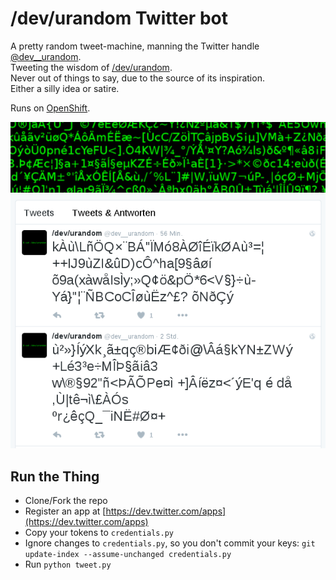 # /dev/urandom Twitter bot
A pretty random tweet-machine, manning the Twitter handle [@dev__urandom](https://twitter.com/dev__urandom).  
Tweeting the wisdom of [/dev/urandom](http://linux.die.net/man/4/urandom).  
Never out of things to say, due to the source of its inspiration.  
Either a silly idea or satire.

Runs on [OpenShift](https://www.openshift.com/).

![Screenshot](screenshot.png)

## Run the Thing
* Clone/Fork the repo
* Register an app at [https://dev.twitter.com/apps](https://dev.twitter.com/apps)
* Copy your tokens to `credentials.py`
* Ignore changes to `credentials.py`, so you don't commit your keys:
  `git update-index --assume-unchanged credentials.py`
* Run `python tweet.py`
